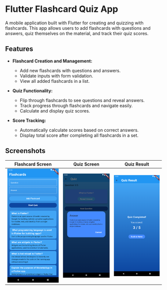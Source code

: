 # Flutter Flashcard Quiz App

A mobile application built with Flutter for creating and quizzing with flashcards. This app allows users to add flashcards with questions and answers, quiz themselves on the material, and track their quiz scores.

## Features

- **Flashcard Creation and Management:**
  - Add new flashcards with questions and answers.
  - Validate inputs with form validation.
  - View all added flashcards in a list.

- **Quiz Functionality:**
  - Flip through flashcards to see questions and reveal answers.
  - Track progress through flashcards and navigate easily.
  - Calculate and display quiz scores.

- **Score Tracking:**
  - Automatically calculate scores based on correct answers.
  - Display total score after completing all flashcards in a set.

 ## Screenshots

| Flashcard Screen | Quiz Screen | Quiz Result |
|:-----------:|:------------------:|:------------------:|
|![Screenshot 1](Screenshots/1.png)|![Screenshot 2](Screenshots/2.png)|![Screenshot 3](Screenshots/3.png)|
